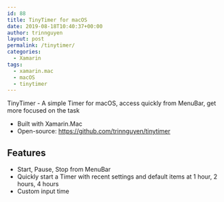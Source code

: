 ```yaml
---
id: 88
title: TinyTimer for macOS
date: 2019-08-18T10:40:37+00:00
author: trinnguyen
layout: post
permalink: /tinytimer/
categories:
  - Xamarin
tags:
  - xamarin.mac
  - macOS
  - tinytimer
---
```


TinyTimer - A simple Timer for macOS, access quickly from MenuBar, get more focused on the task
- Built with Xamarin.Mac
- Open-source: <a href="https://github.com/trinnguyen/tinytimer">https://github.com/trinnguyen/tinytimer</a>

## Features
- Start, Pause, Stop from MenuBar
- Quickly start a Timer with recent settings and default items at 1 hour, 2 hours, 4 hours
- Custom input time 
